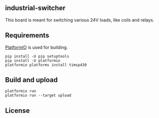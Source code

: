 ## industrial-switcher

This board is meant for switching various 24V loads, like coils and relays.

## Requirements

[PlatformIO](http://platformio.org) is used for building.

```
pip install -U pip setuptools
pip install -U platformio
platformio platforms install timsp430
```

## Build and upload
```
platformio run
platformio run --target upload
```

## License
